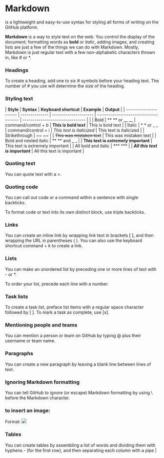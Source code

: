 
# Markdown
 is a lightweight and easy-to-use syntax for styling all forms of writing on the GitHub platform.

**Markdown** is a way to style text on the web. You control the display of the document; formatting words as **bold** or *italic*, adding images, and creating lists are just a few of the things we can do with Markdown. Mostly, Markdown is just regular text with a few non-alphabetic characters thrown in, like # or *.

### Headings
To create a heading, add one to six # symbols before your heading text. The number of # you use will determine the size of the heading.

### Styling text

| **Style**              | **Syntax**     | **Keyboard shortcut** | **Example**                            | **Output**                       |
| ---------------------- | -------------- | --------------------- | -------------------------------------- | -------------------------------- |  |
| Bold                   | ** ** or __ __ | command/control + b   | **This is bold text**                  | This is bold text                |
| Italic                 | * * or _ _     | command/control + i   | *This text is italicized*              | This text is italicized          |
| Strikethrough          | ~~ ~~          |                       | ~~This was mistaken text~~             | This was mistaken text           |
| Bold and nested italic | ** ** and _ _  |                       | **This text is _extremely_ important** | This text is extremely important |
| All bold and italic    | \*** \***      |                       | ***All this text is important***       | All this text is important       |

### Quoting text
You can quote text with a >.

### Quoting code
You can call out code or a command within a sentence with single backticks.

To format code or text into its own distinct block, use triple backticks.

### Links
You can create an inline link by wrapping link text in brackets [ ], and then wrapping the URL in parentheses ( ). You can also use the keyboard shortcut command + k to create a link.

### Lists
You can make an unordered list by preceding one or more lines of text with - or *.

To order your list, precede each line with a number.

### Task lists
To create a task list, preface list items with a regular space character followed by [ ]. To mark a task as complete, use [x].

### Mentioning people and teams
You can mention a person or team on GitHub by typing @ plus their username or team name.

### Paragraphs
You can create a new paragraph by leaving a blank line between lines of text.

### Ignoring Markdown formatting
You can tell GitHub to ignore (or escape) Markdown formatting by using \ before the Markdown character.

### to insert an image:
Format: ![](url)

### Tables
You can create tables by assembling a list of words and dividing them with hyphens - (for the first row), and then separating each column with a pipe |



